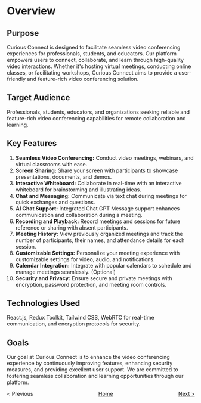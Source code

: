 # Overview

## Purpose

Curious Connect is designed to facilitate seamless video conferencing experiences for professionals, students, and educators. Our platform empowers users to connect, collaborate, and learn through high-quality video interactions. Whether it's hosting virtual meetings, conducting online classes, or facilitating workshops, Curious Connect aims to provide a user-friendly and feature-rich video conferencing solution.

## Target Audience

Professionals, students, educators, and organizations seeking reliable and feature-rich video conferencing capabilities for remote collaboration and learning.

## Key Features

1. **Seamless Video Conferencing:** Conduct video meetings, webinars, and virtual classrooms with ease.
2. **Screen Sharing:** Share your screen with participants to showcase presentations, documents, and demos.
3. **Interactive Whiteboard:** Collaborate in real-time with an interactive whiteboard for brainstorming and illustrating ideas.
4. **Chat and Messaging:** Communicate via text chat during meetings for quick exchanges and questions.
5. **AI Chat Support:** Integrated Chat GPT Message support enhances communication and collaboration during a meeting.
6. **Recording and Playback:** Record meetings and sessions for future reference or sharing with absent participants.
7. **Meeting History:** View previously organized meetings and track the number of participants, their names, and attendance details for each session.
8. **Customizable Settings:** Personalize your meeting experience with customizable settings for video, audio, and notifications.
9. **Calendar Integration:** Integrate with popular calendars to schedule and manage meetings seamlessly. (Optional)
10. **Security and Privacy:** Ensure secure and private meetings with encryption, password protection, and meeting room controls.

## Technologies Used

React.js, Redux Toolkit, Tailwind CSS, WebRTC for real-time communication, and encryption protocols for security.

## Goals

Our goal at Curious Connect is to enhance the video conferencing experience by continuously improving features, enhancing security measures, and providing excellent user support. We are committed to fostering seamless collaboration and learning opportunities through our platform.

<div style="display: flex; justify-content: space-between; margin-bottom: 20px;">
  <a >< Previous</a>
  <a href="../README.md" style="margin: 0 auto;">Home</a>
  <a href="./Architecture.md">Next ></a>
</div>
